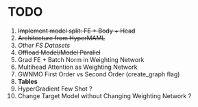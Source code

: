# TODO
1. ~~Implement model split: FE + Body + Head~~
2. ~~Architecture from HyperMAML~~
3. *Other FS Datasets*
4. ~~Offload Model/Model Parallel~~
5. Grad FE + Batch Norm in Weighting Network
6. Multihead Attention as Weighting Network
7. GWNMO First Order vs Second Order (create_graph flag)
8. **Tables**
9. HyperGradient Few Shot ?
10. Change Target Model without Changing Weighting Network ?